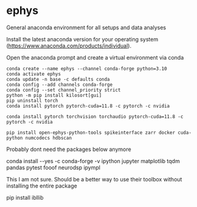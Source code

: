# ephys
General anaconda environment for all setups and data analyses

Install the latest anaconda version for your operating system (https://www.anaconda.com/products/individual).

Open the anaconda prompt and create a virtual environment via conda
````
conda create --name ephys --channel conda-forge python=3.10
conda activate ephys
conda update -n base -c defaults conda
conda config --add channels conda-forge
conda config --set channel_priority strict
python -m pip install kilosort[gui]
pip uninstall torch
conda install pytorch pytorch-cuda=11.8 -c pytorch -c nvidia

conda install pytorch torchvision torchaudio pytorch-cuda=11.8 -c pytorch -c nvidia

pip install open-ephys-python-tools spikeinterface zarr docker cuda-python numcodecs hdbscan
````
Probably dont need the packages below anymore

conda install --yes -c conda-forge -v ipython jupyter matplotlib tqdm pandas pytest fooof neurodsp ipympl 

This I am not sure. Should be a better way to use their toolbox without installing the entire package

pip install ibllib